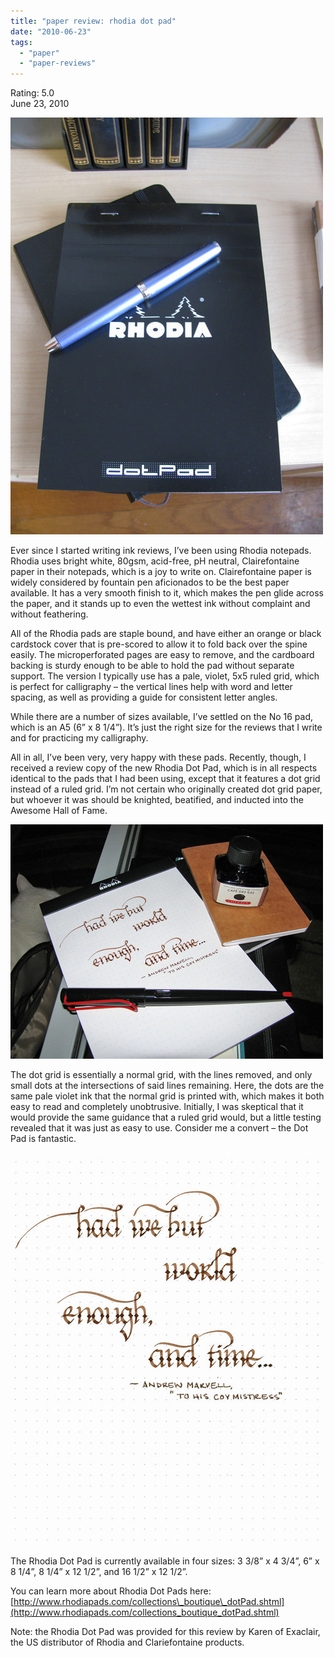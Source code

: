```yaml
---
title: "paper review: rhodia dot pad"
date: "2010-06-23"
tags: 
  - "paper"
  - "paper-reviews"
---
```


Rating: 5.0  
June 23, 2010

![](dot-pad-1.jpg)
  
Ever since I started writing ink reviews, I’ve been using Rhodia notepads. Rhodia uses bright white, 80gsm, acid-free, pH neutral, Clairefontaine paper in their notepads, which is a joy to write on. Clairefontaine paper is widely considered by fountain pen aficionados to be the best paper available. It has a very smooth finish to it, which makes the pen glide across the paper, and it stands up to even the wettest ink without complaint and without feathering.

All of the Rhodia pads are staple bound, and have either an orange or black cardstock cover that is pre-scored to allow it to fold back over the spine easily. The microperforated pages are easy to remove, and the cardboard backing is sturdy enough to be able to hold the pad without separate support. The version I typically use has a pale, violet, 5x5 ruled grid, which is perfect for calligraphy – the vertical lines help with word and letter spacing, as well as providing a guide for consistent letter angles.

While there are a number of sizes available, I’ve settled on the No 16 pad, which is an A5 (6” x 8 1/4”). It’s just the right size for the reviews that I write and for practicing my calligraphy.

All in all, I’ve been very, very happy with these pads. Recently, though, I received a review copy of the new Rhodia Dot Pad, which is in all respects identical to the pads that I had been using, except that it features a dot grid instead of a ruled grid. I’m not certain who originally created dot grid paper, but whoever it was should be knighted, beatified, and inducted into the Awesome Hall of Fame.

![](dot-pad-2.jpg)

  
The dot grid is essentially a normal grid, with the lines removed, and only small dots at the intersections of said lines remaining. Here, the dots are the same pale violet ink that the normal grid is printed with, which makes it both easy to read and completely unobtrusive. Initially, I was skeptical that it would provide the same guidance that a ruled grid would, but a little testing revealed that it was just as easy to use. Consider me a convert – the Dot Pad is fantastic.

![](dot-pad-3.jpg)

  
The Rhodia Dot Pad is currently available in four sizes: 3 3/8” x 4 3/4”, 6” x 8 1/4”, 8 1/4” x 12 1/2”, and 16 1/2” x 12 1/2”.

You can learn more about Rhodia Dot Pads here: [http://www.rhodiapads.com/collections\_boutique\_dotPad.shtml](http://www.rhodiapads.com/collections_boutique_dotPad.shtml)

Note: the Rhodia Dot Pad was provided for this review by Karen of Exaclair, the US distributor of Rhodia and Clariefontaine products.
